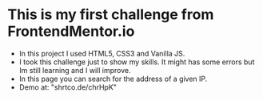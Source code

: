 # This is my first challenge from FrontendMentor.io

- In this project  I used HTML5, CSS3 and Vanilla JS.
- I took this challenge just to show my skills. It might has some errors but Im still learning and I will improve.
- In this page you can search for the address of a given IP.
- Demo at: "shrtco.de/chrHpK"
